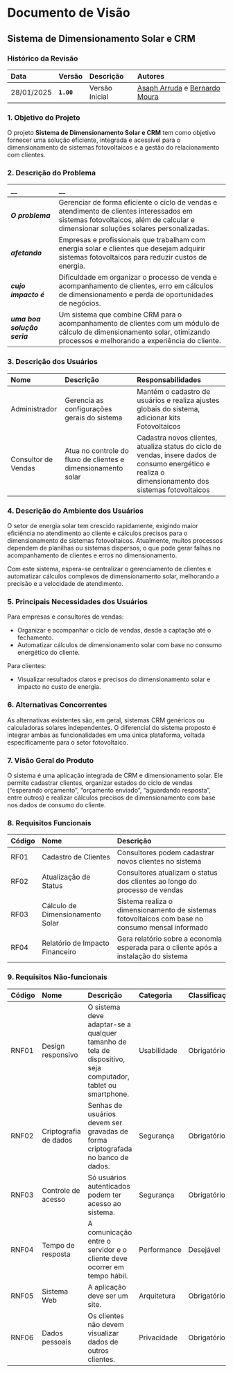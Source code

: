 # Documento de Visão

## Sistema de Dimensionamento Solar e CRM

### Histórico da Revisão

|  Data  | Versão | Descrição | Autores |
|:-------|:-------|:----------|:------|
| 28/01/2025 |  **`1.00`** | Versão Inicial  | [Asaph Arruda](https://github.com/ArrudaAsaph) e [Bernardo Moura](https://github.com/bernardommedeiros) |

### 1. Objetivo do Projeto

O projeto __Sistema de Dimensionamento Solar e CRM__ tem como objetivo fornecer uma solução eficiente, integrada e acessível para o dimensionamento de sistemas fotovoltaicos e a gestão do relacionamento com clientes.

### 2. Descrição do Problema

|         __        | __   |
|:------------------|:-----|
| **_O problema_**    | Gerenciar de forma eficiente o ciclo de vendas e atendimento de clientes interessados em sistemas fotovoltaicos, além de calcular e dimensionar soluções solares personalizadas. |
| **_afetando_**      | Empresas e profissionais que trabalham com energia solar e clientes que desejam adquirir sistemas fotovoltaicos para reduzir custos de energia. |
| **_cujo impacto é_**| Dificuldade em organizar o processo de venda e acompanhamento de clientes, erro em cálculos de dimensionamento e perda de oportunidades de negócios. |
| **_uma boa solução seria_** | Um sistema que combine CRM para o acompanhamento de clientes com um módulo de cálculo de dimensionamento solar, otimizando processos e melhorando a experiência do cliente. |

### 3. Descrição dos Usuários

| Nome | Descrição | Responsabilidades |
|:---  |:--- |:--- |
| Administrador  | Gerencia as configurações gerais do sistema | Mantém o cadastro de usuários e realiza ajustes globais do sistema, adicionar kits Fotovoltaicos |
| Consultor de Vendas  | Atua no controle do fluxo de clientes e dimensionamento solar | Cadastra novos clientes, atualiza status do ciclo de vendas, insere dados de consumo energético e realiza o dimensionamento dos sistemas fotovoltaicos |


### 4. Descrição do Ambiente dos Usuários

O setor de energia solar tem crescido rapidamente, exigindo maior eficiência no atendimento ao cliente e cálculos precisos para o dimensionamento de sistemas fotovoltaicos. Atualmente, muitos processos dependem de planilhas ou sistemas dispersos, o que pode gerar falhas no acompanhamento de clientes e erros no dimensionamento.

Com este sistema, espera-se centralizar o gerenciamento de clientes e automatizar cálculos complexos de dimensionamento solar, melhorando a precisão e a velocidade de atendimento.

### 5. Principais Necessidades dos Usuários

Para empresas e consultores de vendas:
- Organizar e acompanhar o ciclo de vendas, desde a captação até o fechamento.
- Automatizar cálculos de dimensionamento solar com base no consumo energético do cliente.

Para clientes:
- Visualizar resultados claros e precisos do dimensionamento solar e impacto no custo de energia.

### 6.	Alternativas Concorrentes

As alternativas existentes são, em geral, sistemas CRM genéricos ou calculadoras solares independentes. O diferencial do sistema proposto é integrar ambas as funcionalidades em uma única plataforma, voltada especificamente para o setor fotovoltaico.

### 7.	Visão Geral do Produto

O sistema é uma aplicação integrada de CRM e dimensionamento solar. Ele permite cadastrar clientes, organizar estados do ciclo de vendas (“esperando orçamento”, “orçamento enviado”, “aguardando resposta”, entre outros) e realizar cálculos precisos de dimensionamento com base nos dados de consumo do cliente.

### 8. Requisitos Funcionais

| Código | Nome | Descrição |
|:---  |:--- |:--- |
| RF01 | Cadastro de Clientes | Consultores podem cadastrar novos clientes no sistema |
| RF02 | Atualização de Status | Consultores atualizam o status dos clientes ao longo do processo de vendas |
| RF03 | Cálculo de Dimensionamento Solar | Sistema realiza o dimensionamento de sistemas fotovoltaicos com base no consumo mensal informado |
| RF04 | Relatório de Impacto Financeiro | Gera relatório sobre a economia esperada para o cliente após a instalação do sistema |


### 9. Requisitos Não-funcionais

| Código | Nome | Descrição | Categoria | Classificação |
|:---  |:--- |:--- |:--- |:--- |
| RNF01 | Design responsivo | O sistema deve adaptar-se a qualquer tamanho de tela de dispositivo, seja computador, tablet ou smartphone. | Usabilidade | Obrigatório |
| RNF02 | Criptografia de dados | Senhas de usuários devem ser gravadas de forma criptografada no banco de dados. | Segurança | Obrigatório |
| RNF03 | Controle de acesso | Só usuários autenticados podem ter acesso ao sistema. | Segurança | Obrigatório |
| RNF04 | Tempo de resposta | A comunicação entre o servidor e o cliente deve ocorrer em tempo hábil. | Performance | Desejável |
| RNF05 | Sistema Web | A aplicação deve ser um site. | Arquitetura | Obrigatório |
| RNF06 | Dados pessoais | Os clientes não devem visualizar dados de outros clientes. | Privacidade | Obrigatório |

